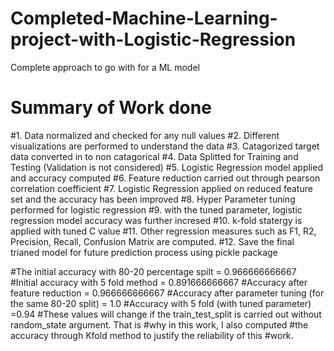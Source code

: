 # Completed-Machine-Learning-project-with-Logistic-Regression
Complete approach to go with for a ML model

# Summary of Work done
#1. Data normalized and checked for any null values
#2. Different visualizations are performed to understand the data
#3. Catagorized target data converted in to non catagorical
#4. Data Splitted for Training and Testing (Validation is not considered)
#5. Logistic Regression model applied and accuracy computed
#6. Feature reduction carried out through pearson correlation coefficient
#7. Logistic Regression applied on reduced feature set and the accuracy has been improved
#8. Hyper Parameter tuning performed for logistic regression
#9. with the tuned parameter,  logistic regression model accuracy was further incresed
#10. k-fold statergy is applied  with tuned C value
#11. Other regression measures such as F1, R2, Precision, Recall, Confusion Matrix are computed.
#12. Save the final trianed model for future prediction process using pickle package

#The initial accuracy with 80-20 percentage spilt    		          = 0.966666666667
#Initial accuracy with 5 fold method                           		= 0.891666666667
#Accuracy after feature reduction                              		= 0.966666666667
#Accuracy after parameter tuning (for the same 80-20 split)       = 1.0
#Accuracy with 5 fold (with tuned parameter)			                =0.94
#These values will change if the train_test_split is carried out without random_state argument. That is #why in this work, I also computed #the accuracy through Kfold method to justify the reliability of this #work.


